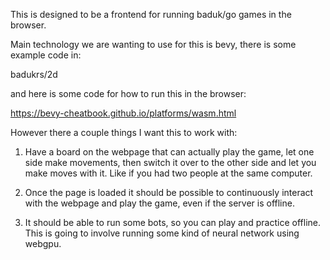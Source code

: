 This is designed to be a frontend for running baduk/go games in the browser.

Main technology we are wanting to use for this is bevy, there is some example code in:

badukrs/2d

and here is some code for how to run this in the browser:

https://bevy-cheatbook.github.io/platforms/wasm.html

However there a couple things I want this to work with:

1. Have a board on the webpage that can actually play the game, let one side make movements, then switch it over to the other side and let you make moves with it. Like if you had two people at the same computer.

2. Once the page is loaded it should be possible to continuously interact with the webpage and play the game, even if the server is offline.

3. It should be able to run some bots, so you can play and practice offline. This is going to involve running some kind of neural network using webgpu.
